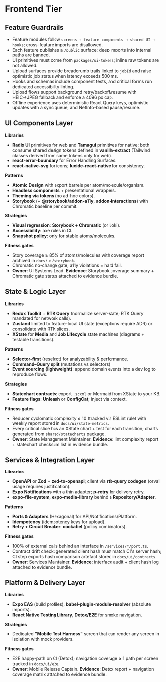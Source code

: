 # Frontend Tier

## Feature Guardrails

* Feature modules follow `screens → feature components → shared UI → hooks`; cross-feature imports are disallowed.
* Each feature publishes a `/public` surface; deep imports into internal paths are banned.
* UI primitives must come from `packages/ui-tokens`; inline raw tokens are not allowed.
* Upload surfaces provide breadcrumb trails linked to `jobId` and raise optimistic job status when latency exceeds 500 ms.
* Hooks and schemas include component tests, and critical forms run dedicated accessibility linting.
* Upload flows support background retry/backoff/resume with HEIC→JPEG fallback and enforce a 4096 px cap.
* Offline experience uses deterministic React Query keys, optimistic updates with a sync queue, and NetInfo-based pause/resume.

## UI Components Layer

**Libraries**

* **Radix UI** primitives for web and **Tamagui** primitives for native; both consume shared design tokens defined in **vanilla-extract** (Tailwind classes derived from same tokens only for web).
* **react-error-boundary** for Error Handling Surfaces.
* **react-native-svg** for icons; **lucide-react-native** for consistency.

**Patterns**

* **Atomic Design** with export barrels per atom/molecule/organism.
* **Headless components** + presentational wrappers.
* **Theming via tokens** (no ad-hoc colors).
* **Storybook** (+ **@storybook/addon-a11y**, **addon-interactions**) with Chromatic baseline per commit.

**Strategies**

* **Visual regression**: **Storybook + Chromatic** (or Loki).
* **Accessibility**: axe rules in CI.
* **Snapshot policy**: only for stable atoms/molecules.

**Fitness gates**

* Story coverage ≥ 85% of atoms/molecules with coverage report archived in `docs/ui/storybook`.
* Chromatic no-change gate; a11y violations = hard fail.
* **Owner**: UI Systems Lead. **Evidence**: Storybook coverage summary + Chromatic gate status attached to evidence bundle.

## State & Logic Layer

**Libraries**

* **Redux Toolkit** + **RTK Query** (normalize server-state; RTK Query mandated for network calls).
* **Zustand** limited to feature-local UI state (exceptions require ADR) or consolidate with RTK slices.
* **XState** for **Media** and **Job Lifecycle** state machines (diagrams + testable transitions).

**Patterns**

* **Selector-first** (reselect) for analyzability & performance.
* **Command–Query split** (mutations vs selectors).
* **Event sourcing (lightweight)**: append domain events into a dev log to reproduce flows.

**Strategies**

* **Statechart contracts**: export `.scxml` or Mermaid from XState to your KB.
* **Feature flags**: **Unleash** or **ConfigCat**; inject via context.

**Fitness gates**

* Reducer cyclomatic complexity ≤ 10 (tracked via ESLint rule) with weekly report stored in `docs/ui/state-metrics`.
* Every critical slice has an XState chart + test for each transition; charts generated from `shared/statecharts` package.
* **Owner**: State Management Maintainer. **Evidence**: lint complexity report + statechart checksum list in evidence bundle.

## Services & Integration Layer

**Libraries**

* **OpenAPI** or **Zod** + **zod-to-openapi**; client via **rtk-query codegen** (orval usage requires justification).
* **Expo Notifications** with a thin adapter; **p-retry** for delivery retry.
* **expo-file-system**, **expo-media-library** behind a **Repository/Adapter**.

**Patterns**

* **Ports & Adapters** (Hexagonal) for API/Notifications/Platform.
* **Idempotency** (idempotency keys for upload).
* **Retry + Circuit Breaker**: **cockatiel** (policy combinators).

**Fitness gates**

* 100% of external calls behind an interface in `/services/*/port.ts`.
* Contract drift check: generated client hash must match CI's server hash; CI step exports hash comparison artefact stored in `docs/ui/contracts`.
* **Owner**: Services Maintainer. **Evidence**: interface audit + client hash log attached to evidence bundle.

## Platform & Delivery Layer

**Libraries**

* **Expo EAS** (build profiles), **babel-plugin-module-resolver** (absolute imports).
* **React Native Testing Library**, **Detox/E2E** for smoke navigation.

**Strategies**

* Dedicated **"Mobile Test Harness"** screen that can render any screen in isolation with mock providers.

**Fitness gates**

* E2E happy-path on CI (Detox); navigation coverage ≥ 1 path per screen tracked in `docs/ui/e2e`.
* **Owner**: Mobile Release Captain. **Evidence**: Detox report + navigation coverage matrix attached to evidence bundle.
